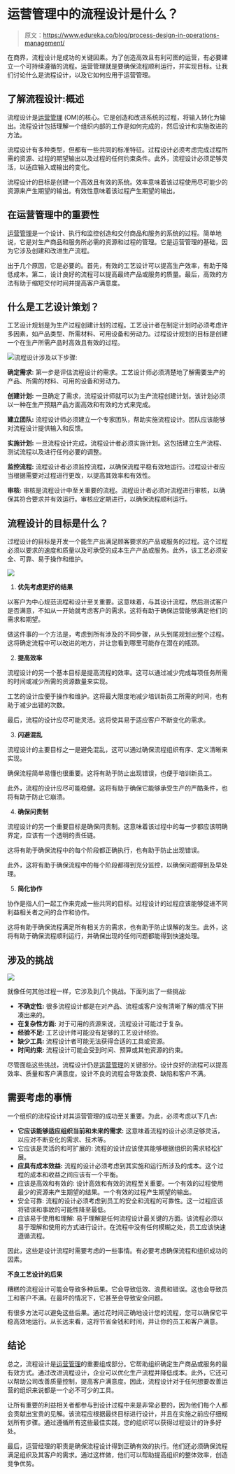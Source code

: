 # 运营管理中的流程设计是什么？

> 原文：<https://www.edureka.co/blog/process-design-in-operations-management/>

在商界，流程设计是成功的关键因素。为了创造高效且有利可图的运营，有必要建立一个可持续遵循的流程。运营管理就是要确保流程顺利运行，并实现目标。让我们讨论什么是流程设计，以及它如何应用于运营管理。

## **了解流程设计:概述**

流程设计是[运营管理](https://www.edureka.co/blog/what-are-the-objectives-of-operations-management/) (OM)的核心。它是创造和改进系统的过程，将输入转化为输出。流程设计包括理解一个组织内部的工作是如何完成的，然后设计和实施改进的方法。

流程设计有多种类型，但都有一些共同的标准特征。过程设计必须考虑完成过程所需的资源、过程的期望输出以及过程的任何约束条件。此外，流程设计必须足够灵活，以适应输入或输出的变化。

流程设计的目标是创建一个高效且有效的系统。效率意味着该过程使用尽可能少的资源来产生期望的输出。有效性意味着该过程产生期望的输出。

## **在运营管理中的重要性**

[运营管理](https://www.edureka.co/blog/beginners-guide-to-operations-management/)是一个设计、执行和监控创造和交付商品和服务的系统的过程。简单地说，它是对生产商品和服务所必需的资源和过程的管理。它是运营管理的基础，因为它涉及创建和改进生产流程。

出于几个原因，它是必要的。首先，有效的工艺设计可以提高生产效率，有助于降低成本。第二，设计良好的流程可以提高最终产品或服务的质量。最后，高效的方法有助于缩短交付时间并提高客户满意度。

## **什么是工艺设计策划？**

工艺设计规划是为生产过程创建计划的过程。工艺设计者在制定计划时必须考虑许多因素，如产品类型、所需材料、可用设备和劳动力。过程设计规划的目标是创建一个在生产所需产品时高效且有效的过程。

![](img/6ea67ce83722fa9df854cc3d1f894e3e.png)流程设计涉及以下步骤:

**确定需求:** 第一步是评估流程设计的需求。工艺设计师必须清楚地了解需要生产的产品、所需的材料、可用的设备和劳动力。

**创建计划:** 一旦确定了需求，流程设计师就可以为生产流程创建计划。该计划必须以一种在生产预期产品方面高效和有效的方式来完成。

**建立团队:** 流程设计师必须建立一个专家团队，帮助实施流程设计。团队应该能够对流程设计提供输入和反馈。

**实施计划:** 一旦流程设计完成，流程设计者必须实施计划。这包括建立生产流程、测试流程以及进行任何必要的调整。

**监控流程:** 流程设计者必须监控流程，以确保流程平稳有效地运行。过程设计者应当根据需要对过程进行更改，以提高其效率和有效性。

**审核:** 审核是流程设计中至关重要的流程。流程设计者必须对流程进行审核，以确保其符合要求并有效运行。审核应定期进行，以确保流程顺利运行。

## 流程设计的目标是什么？

过程设计的目标是开发一个能生产出满足顾客要求的产品或服务的过程。这个过程必须以要求的速度和质量以及可承受的成本生产产品或服务。此外，该工艺必须安全、可靠、易于操作和维护。

![](img/a5e245e1d5b75802a02d352d0f71ed8f.png)

1.  **优先考虑更好的结果**

以客户为中心规范流程和设计至关重要。这意味着，与其设计流程，然后测试客户是否满意，不如从一开始就考虑客户的需求。这将有助于确保运营能够满足他们的需求和期望。

做这件事的一个方法是，考虑到所有涉及的不同步骤，从头到尾规划出整个过程。这将确定流程中可以改进的地方，并让您看到哪里可能存在潜在的瓶颈。

2.  **提高效率**

流程设计的另一个基本目标是提高流程的效率。这可以通过减少完成每项任务所需的时间或减少所需的资源数量来实现。

工艺的设计应便于操作和维护。这将最大限度地减少培训新员工所需的时间，也有助于减少出错的次数。

最后，流程的设计应尽可能灵活。这将使其易于适应客户不断变化的需求。

3.  **闪避混乱**

流程设计的主要目标之一是避免混乱，这可以通过确保流程组织有序、定义清晰来实现。

确保流程简单易懂也很重要。这将有助于防止出现错误，也便于培训新员工。

此外，流程的设计应尽可能稳健。这将有助于确保它能够承受生产的严酷条件，也将有助于防止它崩溃。

4.  **确保问责制**

流程设计的另一个重要目标是确保问责制。这意味着该过程中的每一步都应该明确界定，应该有一个透明的责任链。

这将有助于确保流程中的每个阶段都正确执行，也有助于防止出现错误。

此外，这将有助于确保流程中的每个阶段都得到充分监控，以确保问题得到及早处理。

5.  **简化协作**

协作是指人们一起工作来完成一些共同的目标。过程设计的过程应该能够促进不同利益相关者之间的合作和协作。

这将有助于确保流程满足所有相关方的需求，也有助于防止误解的发生。此外，这将有助于确保流程顺利运行，并确保出现的任何问题都能得到快速处理。

## **涉及的挑战**

![](img/6e970bf1b344855b972de7ec0c6947c7.png)

就像任何其他过程一样，它涉及到几个挑战。下面列出了一些挑战:

*   **不确定性:** 很多流程设计都是在对产品、流程或客户没有清晰了解的情况下拼凑出来的。
*   **在复杂性方面:** 对于可用的资源来说，流程设计可能过于复杂。
*   **经验不足:** 工艺设计师可能没有足够的工艺设计经验。
*   **缺少工具:** 流程设计者可能无法获得合适的工具或资源。
*   **时间约束:** 流程设计可能会受到时间、预算或其他资源的约束。

尽管面临这些挑战，流程设计仍是[运营管理](https://www.edureka.co/blog/roles-and-functions-of-operations-management/)的关键部分。设计良好的流程可以提高效率、质量和客户满意度。设计不良的流程会导致浪费、缺陷和客户不满。

## **需要考虑的事情**

一个组织的流程设计对其运营管理的成功至关重要。为此，必须考虑以下几点:

*   **它应该能够适应组织当前和未来的需求:** 这意味着流程的设计必须足够灵活，以应对不断变化的需求、技术等。
*   它应该是灵活的和可扩展的: 流程的设计应该使其能够根据组织的需求轻松扩展。
*   **应具有成本效益:** 流程的设计必须考虑到其实施和运行所涉及的成本。这个过程的成本和收益之间应该有一个平衡。
*   应该是高效和有效的: 设计高效和有效的流程至关重要。一个有效的过程使用最少的资源来产生期望的结果。一个有效的过程产生期望的输出。
*   安全可靠: 流程的设计必须考虑到员工的安全和流程的可靠性。这一过程应该将错误和事故的可能性降至最低。
*   应该易于使用和理解: 易于理解是任何流程设计最关键的方面。该流程必须以易于理解和使用的方式进行设计。在流程中没有任何模糊之处，员工应该快速遵循流程。

因此，这些是设计流程时需要考虑的一些事情。有必要考虑确保流程和组织成功的因素。

**不良工艺设计的后果**

糟糕的流程设计可能会导致多种后果。它会导致低效、浪费和错误。这也会导致员工和客户不满。在最坏的情况下，它甚至会导致安全问题。

有很多方法可以避免这些后果。通过花时间正确地设计您的流程，您可以确保它平稳高效地运行。从长远来看，这将节省金钱和时间，并让你的员工和客户满意。

## **结论**

总之，流程设计是[运营管理](https://www.edureka.co/blog/what-is-the-scope-of-operations-management/)的重要组成部分。它帮助组织确定生产商品或服务的最有效方式。通过改进流程设计，企业可以优化生产流程并降低成本。此外，它还可以帮助公司改善质量控制，提高客户满意度。因此，流程设计对于任何想要改善运营的组织来说都是一个必不可少的工具。

让所有重要的利益相关者都参与到设计过程中来是非常必要的，因为他们每个人都会贡献出宝贵的见解。该流程应根据最终目标进行设计，并且在实施之前应仔细规划所有步骤。通过遵循所有这些最佳实践，您的组织可以获得过程设计的许多好处。

最后，运营经理的职责是确保流程设计得到正确有效的执行。他们还必须确保流程满足组织及其客户的需求。通过这样做，他们可以帮助提高组织的整体效率，创造竞争优势。